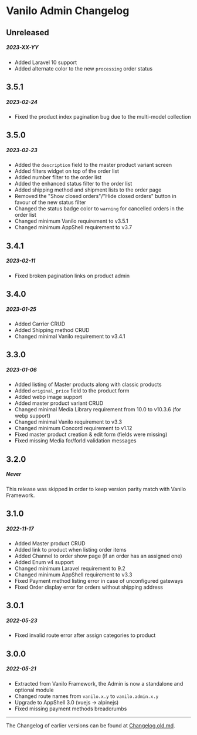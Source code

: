 # Vanilo Admin Changelog

## Unreleased
##### 2023-XX-YY

- Added Laravel 10 support
- Added alternate color to the new `processing` order status

## 3.5.1
##### 2023-02-24

- Fixed the product index pagination bug due to the multi-model collection

## 3.5.0
##### 2023-02-23

- Added the `description` field to the master product variant screen
- Added filters widget on top of the order list
- Added number filter to the order list
- Added the enhanced status filter to the order list
- Added shipping method and shipment lists to the order page
- Removed the "Show closed orders"/"Hide closed orders" button in favour of the new status filter
- Changed the status badge color to `warning` for cancelled orders in the order list
- Changed minimum Vanilo requirement to v3.5.1
- Changed minimum AppShell requirement to v3.7

## 3.4.1
##### 2023-02-11

- Fixed broken pagination links on product admin

## 3.4.0
##### 2023-01-25

- Added Carrier CRUD
- Added Shipping method CRUD
- Changed minimal Vanilo requirement to v3.4.1

## 3.3.0
##### 2023-01-06

- Added listing of Master products along with classic products
- Added `original_price` field to the product form
- Added webp image support
- Added master product variant CRUD
- Changed minimal Media Library requirement from 10.0 to v10.3.6 (for webp support)
- Changed minimal Vanilo requirement to v3.3
- Changed minimum Concord requirement to v1.12
- Fixed master product creation & edit form (fields were missing)
- Fixed missing Media for/forId validation messages

## 3.2.0
##### Never

This release was skipped in order to keep version parity match with Vanilo Framework.

## 3.1.0
##### 2022-11-17

- Added Master product CRUD
- Added link to product when listing order items
- Added Channel to order show page (if an order has an assigned one)
- Added Enum v4 support
- Changed minimum Laravel requirement to 9.2
- Changed minimum AppShell requirement to v3.3
- Fixed Payment method listing error in case of unconfigured gateways
- Fixed Order display error for orders without shipping address 

## 3.0.1
##### 2022-05-23

- Fixed invalid route error after assign categories to product

## 3.0.0
##### 2022-05-21

- Extracted from Vanilo Framework, the Admin is now a standalone and optional module 
- Changed route names from `vanilo.x.y` to `vanilo.admin.x.y`
- Upgrade to AppShell 3.0 (vuejs -> alpinejs)
- Fixed missing payment methods breadcrumbs

---

The Changelog of earlier versions can be found at [Changelog.old.md](Changelog.old.md).
